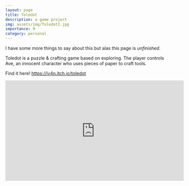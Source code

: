 ```yaml
---
layout: page
title: Toledot
description: a game project
img: assets/img/Toledot1.jpg
importance: 9
category: personal
---
```

I have some more things to say about this but alas this page is *unfinished*.

Toledot is a puzzle & crafting game based on exploring. The player controls Ave, an innocent character who uses
pieces of paper to craft tools.

Find it here!
https://iv4n.itch.io/toledot

<iframe width="560" height="315" src="https://www.youtube.com/embed/KHyby24K734" title="YouTube video player" frameborder="0" allow="accelerometer; autoplay; clipboard-write; encrypted-media; gyroscope; picture-in-picture; web-share" allowfullscreen></iframe>
